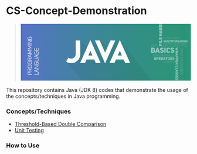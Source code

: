 # CS-Concept-Demonstration
> ![banner](https://github.com/JP1128/CS-Concept-Demonstration/blob/master/images/JavaHeader.png)

This repository contains Java (JDK 8) codes that demonstrate the usage of the concepts/techniques in Java programming.

### Concepts/Techniques
  - [Threshold-Based Double Comparison](https://github.com/JP1128/CS-Concept-Demonstration/blob/master/Demonstrations/DoubleComparison.java)
  - [Unit Testing](https://github.com/JP1128/CS-Concept-Demonstration/blob/master/Demonstrations/UnitTesting.java)

### How to Use
